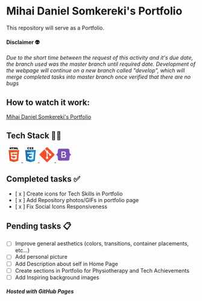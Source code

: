 # Mihai Daniel Somkereki's Portfolio

This repository will serve as a Portfolio.

#### Disclaimer 👽
*Due to the short time between the request of this activity and it's due date, the branch used was the master branch until required date. Development of the webpage will continue on a new branch called "develop", which will merge completed tasks into master branch once verified that there are no bugs*

## How to watch it work:

[Mihai Daniel Somkereki's Portfolio](https://mdskrki.github.io/)

## Tech Stack 👨‍💻

<p align="left"> 
    <a href="https://www.w3.org/html/" target="_blank"> 
        <img src="https://raw.githubusercontent.com/devicons/devicon/master/icons/html5/html5-original-wordmark.svg" alt="html5 Logo" width="40" height="40"/> 
    </a> 
    <a href="https://www.w3schools.com/css/" target="_blank"> 
        <img src="https://raw.githubusercontent.com/devicons/devicon/master/icons/css3/css3-original-wordmark.svg" alt="css3 Logo" width="40" height="40"/> 
    </a> 
    <a href="https://git-scm.com/" target="_blank">
        <img src="https://raw.githubusercontent.com/devicons/devicon/master/icons/git/git-original.svg" alt="Git logo" width="40" height="40"/>
    </a>
    <a href="https://getbootstrap.com/" target="_blank">
        <img src="https://raw.githubusercontent.com/devicons/devicon/master/icons/bootstrap/bootstrap-plain.svg" alt="Bootstrap logo" width="40" height="40"/>
    </a>
</p>

## Completed tasks ✅

- [ x ] Create icons for Tech Skills in Portfolio
- [ x ] Add Repository photos/GIFs in portfolio page
- [ x ] Fix Social Icons Responsiveness

## Pending tasks 📋

- [ ] Improve general aesthetics (colors, transitions, container placements, etc...)
- [ ] Add personal picture
- [ ] Add Description about self in Home Page
- [ ] Create sections in Portfolio for Physiotherapy and Tech Achievements
- [ ] Add Inspiring background images

##### _Hosted with GitHub Pages_
